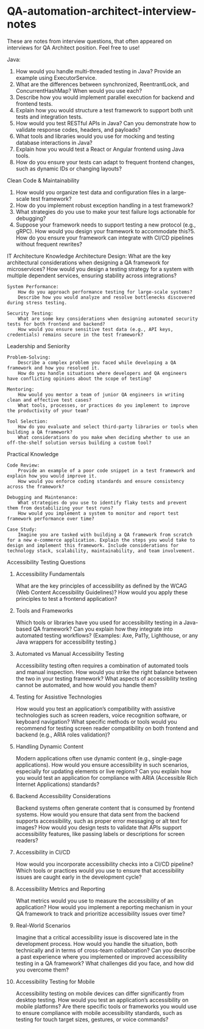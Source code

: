 # QA-automation-architect-interview-notes
These are notes from interview questions, that often appeared on interviews for QA Architect position. Feel free to use!

Java:
1. How would you handle multi-threaded testing in Java? Provide an example using ExecutorService.
2. What are the differences between synchronized, ReentrantLock, and ConcurrentHashMap? When would you use each?
3. Describe how you would implement parallel execution for backend and frontend tests.
4. Explain how you would structure a test framework to support both unit tests and integration tests.
5. How would you test RESTful APIs in Java? Can you demonstrate how to validate response codes, headers, and payloads?
6. What tools and libraries would you use for mocking and testing database interactions in Java?
7. Explain how you would test a React or Angular frontend using Java tools.
8. How do you ensure your tests can adapt to frequent frontend changes, such as dynamic IDs or changing layouts?

Clean Code & Maintainability
1. How would you organize test data and configuration files in a large-scale test framework?
2. How do you implement robust exception handling in a test framework?
3. What strategies do you use to make your test failure logs actionable for debugging?
4. Suppose your framework needs to support testing a new protocol (e.g., gRPC). How would you design your framework to accommodate this?5. How do you ensure your framework can integrate with CI/CD pipelines without frequent rewrites?

IT Architecture Knowledge
    Architecture Design:
        What are the key architectural considerations when designing a QA framework for microservices?
        How would you design a testing strategy for a system with multiple dependent services, ensuring stability across integrations?

    System Performance:
        How do you approach performance testing for large-scale systems?
        Describe how you would analyze and resolve bottlenecks discovered during stress testing.

    Security Testing:
        What are some key considerations when designing automated security tests for both frontend and backend?
        How would you ensure sensitive test data (e.g., API keys, credentials) remains secure in the test framework?

Leadership and Seniority

    Problem-Solving:
        Describe a complex problem you faced while developing a QA framework and how you resolved it.
        How do you handle situations where developers and QA engineers have conflicting opinions about the scope of testing?

    Mentoring:
        How would you mentor a team of junior QA engineers in writing clean and effective test cases?
        What tools, processes, or practices do you implement to improve the productivity of your team?

    Tool Selection:
        How do you evaluate and select third-party libraries or tools when building a QA framework?
        What considerations do you make when deciding whether to use an off-the-shelf solution versus building a custom tool?

Practical Knowledge

    Code Review:
        Provide an example of a poor code snippet in a test framework and explain how you would improve it.
        How would you enforce coding standards and ensure consistency across the framework?

    Debugging and Maintenance:
        What strategies do you use to identify flaky tests and prevent them from destabilizing your test runs?
        How would you implement a system to monitor and report test framework performance over time?

    Case Study:
        Imagine you are tasked with building a QA framework from scratch for a new e-commerce application. Explain the steps you would take to design and implement this framework. Include considerations for technology stack, scalability, maintainability, and team involvement.

Accessibility Testing Questions
1. Accessibility Fundamentals

    What are the key principles of accessibility as defined by the WCAG (Web Content Accessibility Guidelines)? How would you apply these principles to test a frontend application?

2. Tools and Frameworks

    Which tools or libraries have you used for accessibility testing in a Java-based QA framework? Can you explain how they integrate into automated testing workflows?
    (Examples: Axe, Pa11y, Lighthouse, or any Java wrappers for accessibility testing.)

3. Automated vs Manual Accessibility Testing

    Accessibility testing often requires a combination of automated tools and manual inspection. How would you strike the right balance between the two in your testing framework?
    What aspects of accessibility testing cannot be automated, and how would you handle them?

4. Testing for Assistive Technologies

    How would you test an application’s compatibility with assistive technologies such as screen readers, voice recognition software, or keyboard navigation?
    What specific methods or tools would you recommend for testing screen reader compatibility on both frontend and backend (e.g., ARIA roles validation)?

5. Handling Dynamic Content

    Modern applications often use dynamic content (e.g., single-page applications). How would you ensure accessibility in such scenarios, especially for updating elements or live regions?
    Can you explain how you would test an application for compliance with ARIA (Accessible Rich Internet Applications) standards?

6. Backend Accessibility Considerations

    Backend systems often generate content that is consumed by frontend systems. How would you ensure that data sent from the backend supports accessibility, such as proper error messaging or alt text for images?
    How would you design tests to validate that APIs support accessibility features, like passing labels or descriptions for screen readers?

7. Accessibility in CI/CD

    How would you incorporate accessibility checks into a CI/CD pipeline? Which tools or practices would you use to ensure that accessibility issues are caught early in the development cycle?

8. Accessibility Metrics and Reporting

    What metrics would you use to measure the accessibility of an application?
    How would you implement a reporting mechanism in your QA framework to track and prioritize accessibility issues over time?

9. Real-World Scenarios

    Imagine that a critical accessibility issue is discovered late in the development process. How would you handle the situation, both technically and in terms of cross-team collaboration?
    Can you describe a past experience where you implemented or improved accessibility testing in a QA framework? What challenges did you face, and how did you overcome them?

10. Accessibility Testing for Mobile

    Accessibility testing on mobile devices can differ significantly from desktop testing. How would you test an application’s accessibility on mobile platforms?
    Are there specific tools or frameworks you would use to ensure compliance with mobile accessibility standards, such as testing for touch target sizes, gestures, or voice commands?

